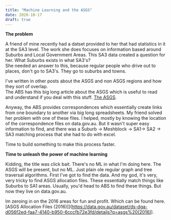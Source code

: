 ```yaml
---
title: "Machine Learning and the ASGS"
date: 2020-10-17
draft: true
---
```


**The problem**

A friend of mine recently had a datset provided to her that had statistics in it at the SA3 level. The work she does focuses on information based around  Suburbs and Local Government Areas. This SA3 data created a question for her. What Suburbs exists in what SA3's?  
She needed an answer to this, because regular people who drive out to places, don't go to SA3's. They go to suburbs and towns.

I've written in other posts about the ASGS and non ASGS regions and how they sort of overlap.  
The ABS has this big long article about the ASGS which is useful to read and understand if you deal with this stuff. [The ASGS](https://www.abs.gov.au/websitedbs/D3310114.nsf/home/Australian+Statistical+Geography+Standard+(ASGS)). 

Anyway, the ABS provides correspondences which essentially create links from one boundary to another via big long spreadsheets. My friend solved her problem with one of these files. I helped, mostly by knowing the location of the correspondence files on data.gov.au. But it wasn't super easy information to find, and there was a Suburb -> Meshblock -> SA1-> SA2 -> SA3 matching process that she had to do with excel.

Time to build something to make this process faster.

**Time to unleash the power of machine learning**

Kidding, the title was click bait. There's no ML in what I'm doing here. The ASGS will be present, but no ML. Just plain ole regular graph and tree traversal algorithms. First I've got to find the data. And my god, it's very, very tricky to find ASGS allocation files. These essentially match things like Suburbs to SA1 areas. Usually, you'd head to ABS to find these things. But now they live on data.gov.au. 

Im zeroing in on the 2016 areas for fun and profit. Which can be found here. [ASGS Allocation Files (2016)]](https://data.gov.au/dataset/ds-dga-d056f2ed-faa7-4140-b950-6cccfb72e3fd/details?q=asgs%20(2016)).





